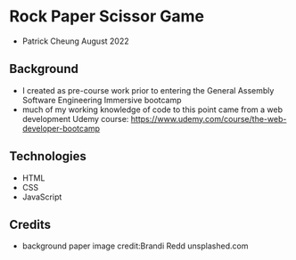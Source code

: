 # Rock Paper Scissor Game
- Patrick Cheung August 2022

## Background
- I created as pre-course work prior to entering the General Assembly Software Engineering Immersive bootcamp
- much of my working knowledge of code to this point came from a web development Udemy course: https://www.udemy.com/course/the-web-developer-bootcamp


## Technologies
- HTML
- CSS
- JavaScript

## Credits
- background paper image credit:Brandi Redd unsplashed.com
